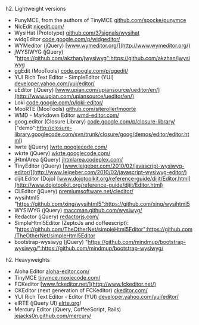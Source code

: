 h2. Lightweight versions

* PunyMCE, from the authors of TinyMCE [github.com/spocke/punymce](http://github.com/spocke/punymce)
* NicEdit [nicedit.com/](http://nicedit.com/)
* WysiHat (Prototype) [github.com/37signals/wysihat](http://github.com/37signals/wysihat)
* widgEditor [code.google.com/p/widgeditor/](http://code.google.com/p/widgeditor/)
* WYMeditor (jQuery) [www.wymeditor.org/](http://www.wymeditor.org/)
* jWYSIWYG (jQuery) "https://github.com/akzhan/jwysiwyg":https://github.com/akzhan/jwysiwyg
* ggEdit (MooTools) [code.google.com/p/ggedit/](http://code.google.com/p/ggedit/)
* YUI Rich Text Editor - SimpleEditor (YUI) [developer.yahoo.com/yui/editor/](http://developer.yahoo.com/yui/editor/)
* uEditor (jQuery) [www.upian.com/upiansource/ueditor/en/](http://www.upian.com/upiansource/ueditor/en/)
* Loki [code.google.com/p/loki-editor/](http://code.google.com/p/loki-editor/)
* MooRTE (MooTools) [github.com/siteroller/moorte](http://github.com/siteroller/moorte)
* WMD - Markdown Editor [wmd-editor.com/](http://wmd-editor.com/)
* goog.editor (Closure Library) [code.google.com/p/closure-library/](http://code.google.com/p/closure-library/) ("demo":http://closure-library.googlecode.com/svn/trunk/closure/goog/demos/editor/editor.html)
* lwrte (jQuery) [lwrte.googlecode.com/](http://lwrte.googlecode.com/)
* wkrte (jQuery) [wkrte.googlecode.com/](http://wkrte.googlecode.com/)
* jHtmlArea (jQuery) [jhtmlarea.codeplex.com/](http://jhtmlarea.codeplex.com/)
* TinyEditor (jQuery) [www.leigeber.com/2010/02/javascript-wysiwyg-editor/](http://www.leigeber.com/2010/02/javascript-wysiwyg-editor/)
* dijit.Editor (Dojo) [www.dojotoolkit.org/reference-guide/dijit/Editor.html](http://www.dojotoolkit.org/reference-guide/dijit/Editor.html)
* CLEditor (jQuery) [premiumsoftware.net/cleditor/](http://premiumsoftware.net/cleditor/)
* wysihtml5 "https://github.com/xing/wysihtml5":https://github.com/xing/wysihtml5
* WYSIWYG (jQuery) [maccman.github.com/wysiwyg/](http://maccman.github.com/wysiwyg/)
* Redactor (jQuery) [redactorjs.com/](http://redactorjs.com/)
* SimpleHtml5Editor (ZeptoJs and coffeescript): "https://github.com/TheOtherNet/simpleHtml5Editor":https://github.com/TheOtherNet/simpleHtml5Editor
* bootstrap-wysiwyg (jQuery) "https://github.com/mindmup/bootstrap-wysiwyg/":https://github.com/mindmup/bootstrap-wysiwyg/

h2. Heavyweights

* Aloha Editor [aloha-editor.com/](http://aloha-editor.com/)
* TinyMCE [tinymce.moxiecode.com/](http://tinymce.moxiecode.com/)
* FCKeditor [www.fckeditor.net/](http://www.fckeditor.net/)
* CKEditor (next generation of FCKeditor) [ckeditor.com/](http://ckeditor.com/)
* YUI Rich Text Editor - Editor (YUI) [developer.yahoo.com/yui/editor/](http://developer.yahoo.com/yui/editor/)
* elRTE (jQuery UI) [elrte.org](http://elrte.org)/
* Mercury Editor (jQuery, CoffeeScript, Rails) [jejacks0n.github.com/mercury/](http://jejacks0n.github.com/mercury/)
